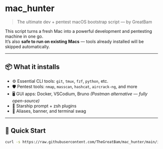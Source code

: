# mac_hunter

> The ultimate dev + pentest macOS bootstrap script — by GreatBam

This script turns a fresh Mac into a powerful development and pentesting machine in one go.  
It’s also **safe to run on existing Macs** — tools already installed will be skipped automatically.

---

## 📦 What it installs

- ⚙️ Essential CLI tools: `git`, `tmux`, `fzf`, `python`, etc.
- 🛡️ Pentest tools: `nmap`, `masscan`, `hashcat`, `aircrack-ng`, and more
- 🖥️ GUI apps: Docker, VSCodium, Bruno _(Postman alternative — fully open-source)_
- 🌠 Starship prompt + zsh plugins
- 🧙 Aliases, banner, and terminal swag

---

## 🚀 Quick Start

```bash
curl -s https://raw.githubusercontent.com/TheGreatBam/mac_hunter/main/install.sh | bash
```
